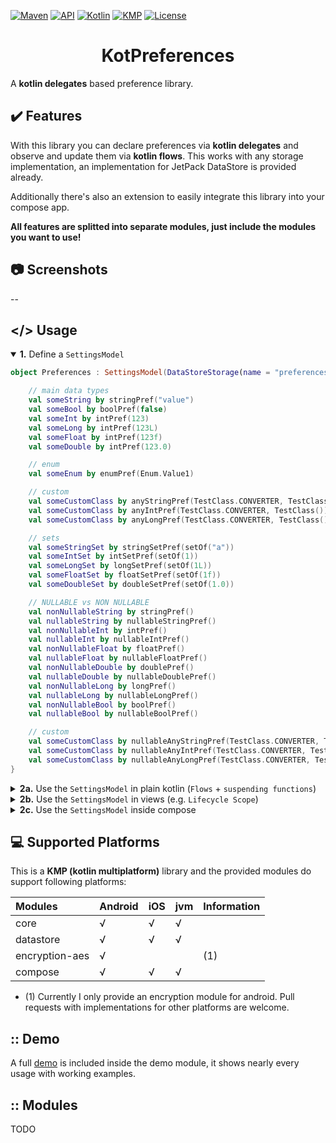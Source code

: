 [![Maven](https://img.shields.io/maven-central/v/io.github.mflisar.kotpreferences/core?style=for-the-badge&color=blue)](https://central.sonatype.com/namespace/io.github.mflisar.kotpreferences)
[![API](https://img.shields.io/badge/api-21%2B-brightgreen.svg?style=for-the-badge)](https://android-arsenal.com/api?level=21)
[![Kotlin](https://img.shields.io/github/languages/top/mflisar/kotpreferences.svg?style=for-the-badge&color=blueviolet)](https://kotlinlang.org/)
[![KMP](https://img.shields.io/badge/Kotlin_Multiplatform-blue?style=for-the-badge&label=Kotlin)](https://kotlinlang.org/docs/multiplatform.html)
[![License](https://img.shields.io/github/license/MFlisar/KotPreferences?style=for-the-badge)](LICENSE)

<h1 align="center">KotPreferences</h1>

A <b>kotlin delegates</b> based preference library.

## :heavy_check_mark: Features

With this library you can declare preferences via **kotlin delegates** and observe and update them via **kotlin flows**. This works with any storage implementation, an implementation for JetPack DataStore is provided already.

Additionally there's also an extension to easily integrate this library into your compose app.

**All features are splitted into separate modules, just include the modules you want to use!**

## :camera: Screenshots

--

##  </> Usage

<details open>
<summary><b>1.</b> Define a <code>SettingsModel</code></summary>

```kotlin
object Preferences : SettingsModel(DataStoreStorage(name = "preferences")) {

    // main data types
    val someString by stringPref("value")
    val someBool by boolPref(false)
    val someInt by intPref(123)
    val someLong by intPref(123L)
    val someFloat by intPref(123f)
    val someDouble by intPref(123.0)

    // enum
    val someEnum by enumPref(Enum.Value1)

    // custom
    val someCustomClass by anyStringPref(TestClass.CONVERTER, TestClass()) // converts TestClass to a string and saves this string
    val someCustomClass by anyIntPref(TestClass.CONVERTER, TestClass())    // converts TestClass to an int and saves this int
    val someCustomClass by anyLongPref(TestClass.CONVERTER, TestClass())   // converts TestClass to a long and saves this long

    // sets
    val someStringSet by stringSetPref(setOf("a"))
    val someIntSet by intSetPref(setOf(1))
    val someLongSet by longSetPref(setOf(1L))
    val someFloatSet by floatSetPref(setOf(1f))
    val someDoubleSet by doubleSetPref(setOf(1.0))

    // NULLABLE vs NON NULLABLE
    val nonNullableString by stringPref()
    val nullableString by nullableStringPref()
    val nonNullableInt by intPref()
    val nullableInt by nullableIntPref()
    val nonNullableFloat by floatPref()
    val nullableFloat by nullableFloatPref()
    val nonNullableDouble by doublePref()
    val nullableDouble by nullableDoublePref()
    val nonNullableLong by longPref()
    val nullableLong by nullableLongPref()
    val nonNullableBool by boolPref()
    val nullableBool by nullableBoolPref()

    // custom
    val someCustomClass by nullableAnyStringPref(TestClass.CONVERTER, TestClass())
    val someCustomClass by nullableAnyIntPref(TestClass.CONVERTER, TestClass())
    val someCustomClass by nullableAnyLongPref(TestClass.CONVERTER, TestClass())
}
```

</details>

<details>
<summary><b>2a.</b> Use the <code>SettingsModel</code> in plain kotlin (<code>Flows</code> + <code>suspending functions</code>)</summary>

```kotlin
// 1) get a flow
val flow = Preferences.someString.flow

// 2) read/update values by suspend functions
scope.launch(Dispatchers.IO) {
    val value = Preferences.someInt.read()
    Preferences.someString.update(value + 1)
}
```

</details>

<details>
<summary><b>2b.</b> Use the <code>SettingsModel</code> in views (e.g. <code>Lifecycle Scope</code>)</summary>

```kotlin
// 1) simply observe a setting
Preferences.someString.observe(lifecycleScope) {
    L.d { "name = $it"}
}

// 2) direct read (not recommended if not necessary but may be useful in many cases)
// => simply returns read() in a blocking way)
val name = Preferences.someString.value

// 3) observe a setting once
Preferences.someString.observeOnce(lifecycleScope) {
    L.d { "name = $it"}
}

// 4) observe ALL settings
Preferences.changes.onEach {
    L.d { "[ALL SETTINGS OBSERVER] Setting '${it.setting.key}' changed its value to ${it.value}" }
}.launchIn(lifecycleScope)

// 5) observe SOME settings
Preferences.changes
    .filter {
        it.setting == Preferences.someString ||
        it.setting == Preferences.someBool
    }.onEach {
        L.d { "[SOME SETTINGS OBSERVER] Setting '${it.setting.key}' changed its value to ${it.value}" }
    }.launchIn(lifecycleScope)

// 6) read multiple settings in a suspending way
lifecycleScope.launch(Dispatchers.IO) {
    val someString = Preferences.someString.read()
    val someBool = Preferences.someBool.read()
}
```

</details>

<details>
<summary><b>2c.</b> Use the <code>SettingsModel</code> inside compose</summary>

```kotlin
val name = Preferences.someString.collectAsState()
val name = Preferences.someString.collectAsStateWithLifecycle()

// simply use the state inside your composables, the state will change whenever the setting behind it will change
```

</details>

## :computer: Supported Platforms

This is a **KMP (kotlin multiplatform)** library and the provided modules do support following platforms:

| Modules        | Android | iOS | jvm | Information |
|:---------------|---------|-----|-----|-------------|
| core           | √       | √   | √   |             |
| datastore      | √       | √   | √   |             |
| encryption-aes | √       |     |     | (1)         |
| compose        | √       | √   | √   |             |

* (1) Currently I only provide an encryption module for android. Pull requests with implementations for other platforms are welcome.

## :: Demo

A full [demo](demo) is included inside the demo module, it shows nearly every usage with working examples.

## :: Modules

TODO
